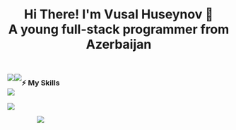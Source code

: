 <h1 align="center">Hi There! I'm Vusal Huseynov 🚀<br/>A young full-stack programmer from Azerbaijan</h1>

<br/>

<div align="center" style="display:flex; flex-wrap:wrap;">
  
![](https://github-readme-stats.vercel.app/api?username=huseynovvusal&theme=vue-dark&hide_border=false&include_all_commits=true&count_private=false)<br/><br/>
![](https://github-readme-streak-stats.herokuapp.com/?user=huseynovvusal&theme=vue-dark&hide_border=false)<br/><br/>
![](https://github-readme-stats.vercel.app/api/top-langs/?username=huseynovvusal&theme=vue-dark&hide_border=false&include_all_commits=true&count_private=false&layout=compact)<br/>

---
[![](https://visitcount.itsvg.in/api?id=huseynovvusal&icon=0&color=0)](https://visitcount.itsvg.in)

<div/>

<h3>⚡ My Skills<h3/>

<br/>

<p>
  <img src="https://skillicons.dev/icons?i=html,css,sass,bootstrap,tailwind,threejs,js,ts,cs,python,git,github,unity,vercel,nextjs,react,vite,firebase,nodejs,express,mongodb,figma,nginx" />
<p/>

<br/>
